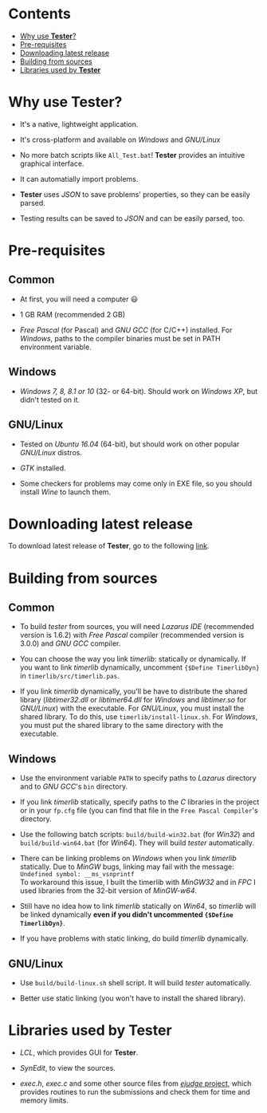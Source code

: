# Contents

* [Why use **Tester**?](#why-use-tester)
* [Pre-requisites](#pre-requisites)
* [Downloading latest release](#downloading-latest-release)
* [Building from sources](#building-from-sources)
* [Libraries used by **Tester**](#libraries-used-by-tester)

# Why use **Tester**?

* It's a native, lightweight application.

* It's cross-platform and available on _Windows_ and _GNU/Linux_

* No more batch scripts like `All_Test.bat`! **Tester** provides an intuitive graphical interface.

* It can automatially import problems.

* **Tester** uses _JSON_ to save problems' properties, so they can be easily parsed.

* Testing results can be saved to _JSON_ and can be easily parsed, too.

# Pre-requisites

## Common

* At first, you will need a computer 😃

* 1 GB RAM (recommended 2 GB)

* _Free Pascal_ (for Pascal) and _GNU GCC_ (for C/C++) installed. For _Windows_, paths to the compiler binaries must be set in PATH environment variable.

## Windows

* _Windows 7, 8, 8.1 or 10_ (32- or 64-bit). Should work on _Windows XP_, but didn't tested on it.

## GNU/Linux

* Tested on _Ubuntu 16.04_ (64-bit), but should work on other popular _GNU/Linux_ distros.

* _GTK_ installed.

* Some checkers for problems may come only in EXE file, so you should install _Wine_ to launch them.

# Downloading latest release

To download latest release of **Tester**, go to the following [link](https://github.com/alex65536/tester/releases/latest).

# Building from sources

## Common

* To build _tester_ from sources, you will need _Lazarus IDE_ (recommended version is 1.6.2) with _Free Pascal_ compiler (recommended version is 3.0.0) and _GNU GCC_ compiler.

* You can choose the way you link _timerlib_: statically or dynamically. If you want to link _timerlib_ dynamically, uncomment `{$Define TimerlibDyn}` in `timerlib/src/timerlib.pas`.

* If you link _timerlib_ dynamically, you'll be have to distribute the shared library (_libtimer32.dll_ or _libtimer64.dll_ for _Windows_ and _libtimer.so_ for _GNU/Linux_) with the executable. For _GNU/Linux_, you must install the shared library. To do this, use `timerlib/install-linux.sh`. For _Windows_, you must put the shared library to the same directory with the executable.

## Windows

* Use the environment variable `PATH` to specify paths to _Lazarus_ directory and to _GNU GCC_'s `bin` directory.

* If you link _timerlib_ statically, specify paths to the _C_ libraries in the project or in your `fp.cfg` file (you can find that file in the `Free Pascal Compiler`'s directory.  

* Use the following batch scripts: `build/build-win32.bat` (for _Win32_) and `build/build-win64.bat` (for _Win64_). They will build _tester_ automatically.

* There can be linking problems on _Windows_ when you link _timerlib_ statically. Due to _MinGW_ bugs, linking may fail with the message:  
  `Undefined symbol: __ms_vsnprintf`  
  To workaround this issue, I built the timerlib with _MinGW32_ and in _FPC_ I used libraries from the 32-bit version of _MinGW-w64_.
  
* Still have no idea how to link _timerlib_ statically on _Win64_, so _timerlib_ will be linked dynamically **even if you didn't uncommented `{$Define TimerlibDyn}`**.

* If you have problems with static linking, do build _timerlib_ dynamically.

## GNU/Linux

* Use `build/build-linux.sh` shell script. It will build _tester_ automatically.

* Better use static linking (you won't have to install the shared library).
  
# Libraries used by **Tester**

* _LCL_, which provides GUI for **Tester**.

* _SynEdit_, to view the sources.

* _exec.h_, _exec.c_ and some other source files from [_ejudge_ project](https://ejudge.ru/), which provides routines to run the submissions and check them for time and memory limits.

